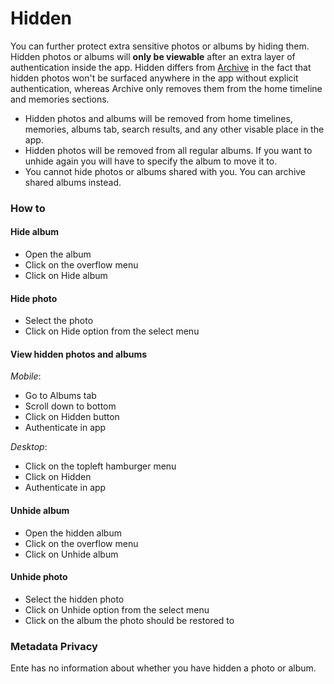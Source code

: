 # Hidden

You can further protect extra sensitive photos or albums by hiding them. Hidden
photos or albums will **only be viewable** after an extra layer of
authentication inside the app. Hidden differs from [Archive](./archive.md) in
the fact that hidden photos won't be surfaced anywhere in the app without
explicit authentication, whereas Archive only removes them from the home
timeline and memories sections.

-   Hidden photos and albums will be removed from home timelines, memories,
    albums tab, search results, and any other visable place in the app.
-   Hidden photos will be removed from all regular albums. If you want to unhide
    again you will have to specify the album to move it to.
-   You cannot hide photos or albums shared with you. You can archive shared
    albums instead.

### How to

#### Hide album

-   Open the album
-   Click on the overflow menu
-   Click on Hide album

#### Hide photo

-   Select the photo
-   Click on Hide option from the select menu

#### View hidden photos and albums

_Mobile_:

-   Go to Albums tab
-   Scroll down to bottom
-   Click on Hidden button
-   Authenticate in app

_Desktop_:

-   Click on the topleft hamburger menu
-   Click on Hidden
-   Authenticate in app

#### Unhide album

-   Open the hidden album
-   Click on the overflow menu
-   Click on Unhide album

#### Unhide photo

-   Select the hidden photo
-   Click on Unhide option from the select menu
-   Click on the album the photo should be restored to

### Metadata Privacy

Ente has no information about whether you have hidden a photo or album.
